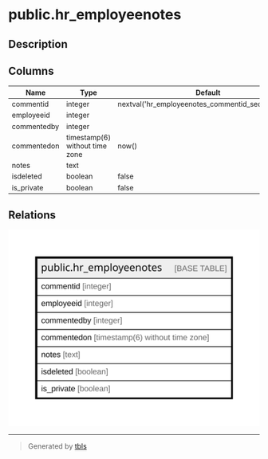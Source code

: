# public.hr_employeenotes

## Description

## Columns

| Name | Type | Default | Nullable | Children | Parents | Comment |
| ---- | ---- | ------- | -------- | -------- | ------- | ------- |
| commentid | integer | nextval('hr_employeenotes_commentid_seq'::regclass) | false |  |  |  |
| employeeid | integer |  | true |  |  |  |
| commentedby | integer |  | true |  |  |  |
| commentedon | timestamp(6) without time zone | now() | true |  |  |  |
| notes | text |  | true |  |  |  |
| isdeleted | boolean | false | true |  |  |  |
| is_private | boolean | false | true |  |  |  |

## Relations

![er](public.hr_employeenotes.svg)

---

> Generated by [tbls](https://github.com/k1LoW/tbls)
